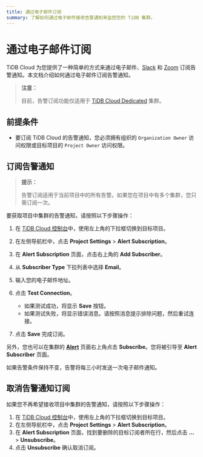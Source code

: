 ```yaml
---
title: 通过电子邮件订阅
summary: 了解如何通过电子邮件接收告警通知来监控您的 TiDB 集群。
---
```


# 通过电子邮件订阅

TiDB Cloud 为您提供了一种简单的方式来通过电子邮件、[Slack](/tidb-cloud/monitor-alert-slack.md) 和 [Zoom](/tidb-cloud/monitor-alert-zoom.md) 订阅告警通知。本文档介绍如何通过电子邮件订阅告警通知。

> **注意：**
>
> 目前，告警订阅功能仅适用于 [TiDB Cloud Dedicated](/tidb-cloud/select-cluster-tier.md#tidb-cloud-dedicated) 集群。

## 前提条件

- 要订阅 TiDB Cloud 的告警通知，您必须拥有组织的 `Organization Owner` 访问权限或目标项目的 `Project Owner` 访问权限。

## 订阅告警通知

> **提示：**
>
> 告警订阅适用于当前项目中的所有告警。如果您在项目中有多个集群，您只需订阅一次。

要获取项目中集群的告警通知，请按照以下步骤操作：

1. 在 [TiDB Cloud 控制台](https://tidbcloud.com)中，使用左上角的下拉框切换到目标项目。
2. 在左侧导航栏中，点击 **Project Settings** > **Alert Subscription**。
3. 在 **Alert Subscription** 页面，点击右上角的 **Add Subscriber**。
4. 从 **Subscriber Type** 下拉列表中选择 **Email**。
5. 输入您的电子邮件地址。
6. 点击 **Test Connection**。

    - 如果测试成功，将显示 **Save** 按钮。
    - 如果测试失败，将显示错误消息。请按照消息提示排除问题，然后重试连接。

7. 点击 **Save** 完成订阅。

另外，您也可以在集群的 [**Alert**](/tidb-cloud/monitor-built-in-alerting.md#view-alerts) 页面右上角点击 **Subscribe**。您将被引导至 **Alert Subscriber** 页面。

如果告警条件保持不变，告警将每三小时发送一次电子邮件通知。

## 取消告警通知订阅

如果您不再希望接收项目中集群的告警通知，请按照以下步骤操作：

1. 在 [TiDB Cloud 控制台](https://tidbcloud.com)中，使用左上角的下拉框切换到目标项目。
2. 在左侧导航栏中，点击 **Project Settings** > **Alert Subscription**。
3. 在 **Alert Subscription** 页面，找到要删除的目标订阅者所在行，然后点击 **...** > **Unsubscribe**。
4. 点击 **Unsubscribe** 确认取消订阅。

